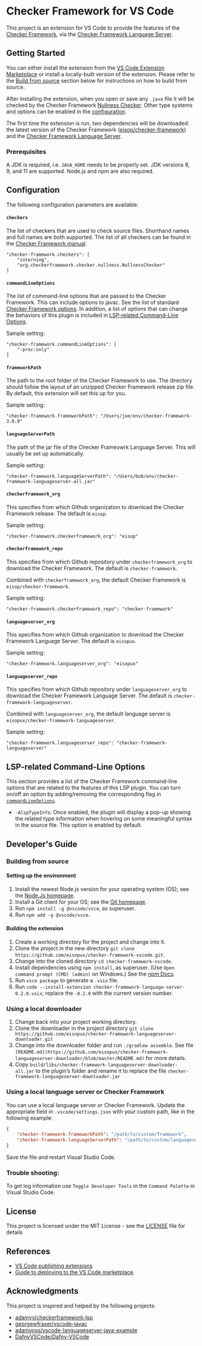 # Checker Framework for VS Code

This project is an extension for VS Code to provide the features of the [Checker Framework](https://checkerframework.org/),
via the [Checker Framework Language Server](https://github.com/eisopux/checker-framework-languageserver).


## Getting Started

You can either install the extension from the
[VS Code Extension Marketplace](https://code.visualstudio.com/docs/editor/extension-marketplace)
or install a locally-built version of the extension.
Please refer to the [Build from source](#build-from-source) section below for instructions on how to build from source.

After installing the extension, when you open or save any `.java` file it will be checked
by the Checker Framework [Nullness Checker](https://eisop.github.io/cf/manual/manual.html#nullness-checker).
Other type systems and options can be enabled in the [configuration](#configuration).

The first time the extension is run, two dependencies will be downloaded: the latest version of the
Checker Framework ([eisop/checker-framework](https://github.com/eisop/checker-framework))
and the [Checker Framework Language Server](https://github.com/eisopux/checker-framework-languageserver).

### Prerequisites

A JDK is required, i.e. `JAVA_HOME` needs to be properly set. JDK versions 8, 9, and 11 are supported. Node.js and npm are also required.

## Configuration

The following configuration parameters are available:

#### `checkers`

The list of checkers that are used to check source files. Shorthand names and full names are
both supported.
The list of all checkers can be found in the [Checker Framework manual](https://checkerframework.org/manual).

```
"checker-framework.checkers": [
    "interning",
    "org.checkerframework.checker.nullness.NullnessChecker"
]
```

#### `commandLineOptions`

The list of command-line options that are passed to the Checker Framework. This can include options to javac.
See the list of standard [Checker Framework options](https://checkerframework.org/manual/#checker-options). In 
addition, a list of options that can change the behaviors of this plugin is included in 
[LSP-related Command-Line Options](#lsp-related-command-line-options).

Sample setting:

```
"checker-framework.commandLineOptions": [
    "-proc:only"
]
```

#### `frameworkPath`

The path to the root folder of the Checker Framework to use.
The directory should follow the layout of an unzipped Checker Framework release zip file. 
By default, this extension will set this up for you.

Sample setting:

```
"checker-framework.frameworkPath": "/Users/joe/env/checker-framework-3.0.0"
```

#### `languageServerPath`

The path of the jar file of the Checker Frameowrk Language Server. This will usually be set up automatically.

Sample setting:

```
"checker-framework.languageServerPath": "/Users/bob/env/checker-framework-languageserver-all.jar"
```

#### `checkerframework_org`

This specifies from which Github organization to download the Checker Framework release.
The default is `eisop`.

Sample setting:

```
"checker-framework.checkerframework_org": "eisop"
```

#### `checkerframework_repo`

This specifies from which Github repository under `checkerframework_org` to download the Checker Framework.
The default is `checker-framework`.

Combined with `checkerframework_org`, the default Checker Framework is `eisop/checker-framework`.

Sample setting:

```
"checker-framework.checkerframework_repo": "checker-framework"
```

#### `languageserver_org`

This specifies from which Github organization to download the Checker Framework Language Server.
The default is `eisopux`.

Sample setting:

```
"checker-framework.languageserver_org": "eisopux"
```

#### `languageserver_repo`

This specifies from which Github repository under `languageserver_org` to download the Checker Framework Language Server.
The default is `checker-framework-languageserver`.

Combined with `languageserver_org`, the default language server is `eisopux/checker-framework-languageserver`.

Sample setting:

```
"checker-framework.languageserver_repo": "checker-framework-languageserver"
```


## LSP-related Command-Line Options

This section provides a list of the Checker Framework command-line options that are related to the features of this LSP 
plugin. You can turn on/off an option by adding/removing the corresponding flag in 
[`commandLineOptions`](#commandlineoptions).

- `-AlspTypeInfo`: Once enabled, the plugin will display a pop-up showing the related type information when hovering on 
some meaningful syntax in the source file. This option is enabled by default.



## Developer's Guide

### Building from source

#### Setting up the environment 

1. Install the newest Node.js version for your operating system (OS); see the [Node.Js homepage](https://nodejs.org/en/).
2. Install a Git client for your OS; see the [Git homepage](https://git-scm.com/downloads).
3. Run `npm install -g @vscode/vsce`, as superuser.
4. Run `npm add -g @vscode/vsce`.

#### Building the extension

1. Create a working directory for the project and change into it.
2. Clone the project in the new directory `git clone https://github.com/eisopux/checker-framework-vscode.git`.
3. Change into the cloned directory `cd checker-framework-vscode`.
4. Install dependencies using `npm install`, as superuser. (Use `Open command prompt (CMD) (admin)` on Windows.) See the [npm Docs](https://docs.npmjs.com/cli/v8/commands/npm-install).
5.  Run `vsce package` to generate a `.vsix` file.
6.  Run `code --install-extension checker-framework-language-server-0.2.0.vsix`; replace the `-0.2.0` with the current version number.
   
### Using a local downloader

1. Change back into your project working directory. 
2. Clone the downloader in the project directory `git clone https://github.com/eisopux/checker-framework-languageserver-downloader.git`
3. Change into the downloader folder and run `./gradlew assemble`.
   See file `[README.md](https://github.com/eisopux/checker-framework-languageserver-downloader/blob/master/README.md)` for more details.
4. Copy `build/libs/checker-framework-languageserver-downloader-all.jar` to the plugin’s folder and rename it to replace the file `checker-framework-languageserver-downloader.jar`

### Using a local language server or Checker Framework

You can use a local language server or Checker Framework. Update the appropriate field in `.vscode/settings.json` with your custom path, like in the following example:

```json
{
    "checker-framework.frameworkPath": "/path/to/custom/framework",
    "checker-framework.languageServerPath": "/path/to/custom/languageserver.jar"
}
```

Save the file and restart Visual Studio Code.

### Trouble shooting:

To get log information use `Toggle Developer Tools` in the `Command Palette` in Visual Studio Code.

## License

This project is licensed under the MIT License - see the [LICENSE](LICENSE) file for details

## References

* [VS Code publishing extensions](https://code.visualstudio.com/api/working-with-extensions/publishing-extension)
* [Guide to deploying to the VS Code marketplace](https://www.richardkotze.com/coding/deploy-vscode-extension-azure-pipeline). 

## Acknowledgments

This project is inspired and helped by the following projects:

* [adamyy/checkerframework-lsp](https://github.com/adamyy/checkerframework-lsp)
* [georgewfraser/vscode-javac](https://github.com/georgewfraser/vscode-javac)
* [adamvoss/vscode-languageserver-java-example](https://github.com/adamvoss/vscode-languageserver-java-example)
* [DafnyVSCode/Dafny-VSCode](https://github.com/DafnyVSCode/Dafny-VSCode)
